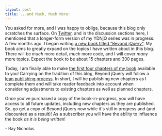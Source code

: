 ```yaml
---
layout: post
title: ...and Much, Much More!
---
```


You asked for more, and I was happy to oblige, because this blog only scratches the surface. On [Twitter][twitter], and in the discussion sections here, I mentioned that a longer-form version of my YDNjQ series was in progress. A few months ago, I began writing [a new book titled "Beyond jQuery"][beyond-jquery]. My book aims to greatly expand on the topics I have written about in this blog. There will be _much_ more detail, _much_ more code, and I will cover _many_ more topics. Expect the book to be about 15 chapters and 300 pages.

Today, I am finally able to make [the first four chapters of my book][beyond-jquery] available to you! Carrying on the tradition of this blog, Beyond jQuery will follow a [lean publishing process][lean-publishing]. In short, I will be publishing new chapters as I complete them and will take reader feedback into account when considering adjustments to existing chapters as well as planned chapters.

Once you've purchased a copy of the book-in-progress, you will have access to all future updates, including new chapters as they are published. So, go get a copy of Beyond jQuery now while it's still in progress and (and discounted as a result)! As a subscriber you will have the ability to influence the book _as it is being written_!

\- Ray Nicholus

[beyond-jquery]: https://leanpub.com/beyondjquery
[lean-publishing]: https://leanpub.com/manifesto
[twitter]: https://twitter.com/RayNicholus
